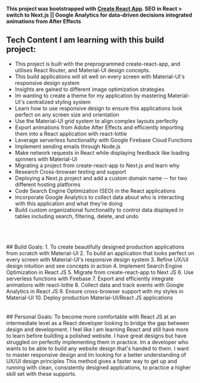 
**This project was bootstrapped with [Create React App](https://github.com/facebook/create-react-app).
SEO in React > switch to Next.js || Google Analytics for data-driven decisions integrated animations from After Effects**


## Tech Content I am learning with this build project:
- This project is built with the preprogrammed create-react-app, and utilises React Router, and Material-UI design concepts.
- This build applications will sit well on every screen with Material-UI's responsive design system
- Insights are gained to different image optimization strategies
- Im wanting to create a theme for my application by mastering Material-UI's centralized styling system
- Learn how to use responsive design to ensure this applications look perfect on any screen size and orientation
- Use the Material-UI grid system to align complex layouts perfectly
- Export animations from Adobe After Effects and efficiently importing them into a React application with react-lottie
- Leverage serverless functionality with Google Firebase Cloud Functions
- Implement sending emails through Node.js
- Make network requests in React while displaying feedback like loading spinners with Material-UI
- Migrating a project from create-react-app to Next.js and learn why
- Research Cross-browser testing and support
- Deploying a Next.js project and add a custom domain name -- for two different hosting platforms
- Code Search Engine Optimization (SEO) in the React applications
- Incorporate Google Analytics to collect data about who is interacting with this application and what they're doing
- Build custom organizational functionality to control data displayed in tables including search, filtering, delete, and undo
<br>
<br>
<br>
## Build Goals:
1. To create beautifully designed production applications from scratch with Material-UI
2. To build an application that looks perfect on every screen with Material-UI's responsive design system
3. Refine UX/UI design intuition and see concepts in action
4. Implement Search Engine Optimization in React JS
5. Migrate from create-react-app to Next JS
6. Use serverless functions with Firebase
7. Export and efficiently integrate animations with react-lottie
8. Collect data and track events with Google Analytics in React JS
9. Ensure cross-browser support with my styles in Material-UI
10. Deploy production Material-UI/React JS applications
<br>
<br>
<br>
## Personal Goals: 
To become more comfortable with React JS at an intermediate level as a React developer
looking to bridge the gap between design and development. I feel like I am learning React and still have more to learn before building a polished website.
I have great designs but have struggled on perfectly implementing them in practice. Im a developer who wants to be able to build any website design that's handed to them.
I want to master responsive design and Im looking for a better understanding of UX/UI design principles
This method gives a faster way to get up and running with clean, consistently designed applications, to practice a higher skill set with these supports.
